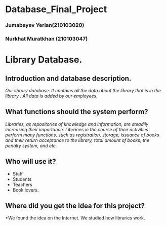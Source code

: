 # Database_Final_Project
### Jumabayev Yerlan(210103020)
### Nurkhat Muratkhan (210103047)
# Library Database.
## Introduction and database description.

*Our library database. It contains all the data about the library that is in the library . All data is added by our employees.*

## What functions should the system perform?
*Libraries, as repositories of knowledge and information, are steadily increasing their importance. Libraries in the course of their activities perform many functions, such as registration, storage, issuance of books and their return acceptance to the library, total amount of books, the penalty system, and etc.*

## Who will use it?
* Staff
* Students
* Teachers 
* Book lovers. 
## Where did you get the idea for this project?
*We found the idea on the Internet. We studied how libraries work.
